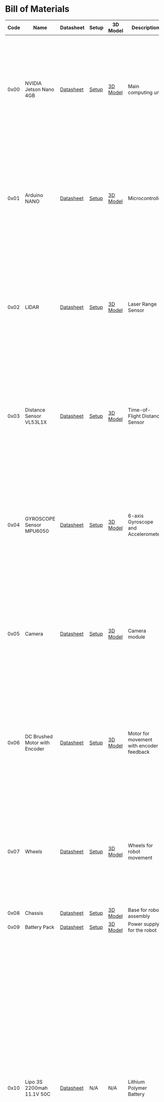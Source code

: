 <body>
    <h1>Bill of Materials</h1>
    <table>
        <thead>
            <tr>
                <th>Code</th>
                <th>Name</th>
                <th>Datasheet</th>
                <th>Setup</th>
                <th>3D Model</th>
                <th>Description</th>
                <th>Image</th>
            </tr>
        </thead>
        <tbody>
            <tr>
                <td data-label="Code">0x00</td>
                <td data-label="Name">NVIDIA Jetson Nano 4GB</td>
                <td data-label="Datasheet"><a href="https://developer.nvidia.com/embedded/dlc/jetson-nano-developer-kit">Datasheet</a></td>
                <td data-label="Setup"><a href="https://docs.nvidia.com/jetson/archives/r32.4/Jetson_Nano_Developer_Kit_Users_Guide.pdf">Setup</a></td>
                <td data-label="3D Model"><a href="https://developer.nvidia.com/embedded/learn/jetson-nano-3d-models">3D Model</a></td>
                <td data-label="Description">Main computing unit</td>
                <td data-label="Image"><img src="https://developer.nvidia.com/blog/wp-content/uploads/2019/03/Jetson-Nano_3QTR-Front_Left-1920px.png" height="350" 
width="1000" alt="Jetson Nano"></td>
            </tr>
            <tr>
                <td data-label="Code">0x01</td>
                <td data-label="Name">Arduino NANO</td>
                <td data-label="Datasheet"><a href="https://store.arduino.cc/products/arduino-nano">Datasheet</a></td>
                <td data-label="Setup"><a href="https://docs.arduino.cc/hardware/nano">Setup</a></td>
                <td data-label="3D Model"><a href="https://grabcad.com/library/arduino-nano-v3-2">3D Model</a></td>
                <td data-label="Description">Microcontroller</td>
                <td data-label="Image"><img src="https://lh4.googleusercontent.com/proxy/9zUFLqlsIkmYlalhS33rOtFl7yIgIaflCP0bLvCnSY1_cTr9I2BGU8tNpbRsU8mRALt-mlRAmGV4EHakpUJJkDzJ6GSH5bEnfxY" height="350" alt="Arduino Nano"></td>
            </tr>
            <tr>
                <td data-label="Code">0x02</td>
                <td data-label="Name">LIDAR</td>
                <td data-label="Datasheet"><a href="https://www.slamtec.com/en/LIDAR">Datasheet</a></td>
                <td data-label="Setup"><a href="https://github.com/Slamtec/RPLIDAR_SDK">Setup</a></td>
                <td data-label="3D Model"><a href="https://github.com/Slamtec/RPLIDAR_SDK/tree/master/examples">3D Model</a></td>
                <td data-label="Description">Laser Range Sensor</td>
                <td data-label="Image"><img src="https://d229kd5ey79jzj.cloudfront.net/3157/images/3157_1_M.png?20240815085137" height="350" alt="LIDAR"></td>
            </tr>
            <tr>
                <td data-label="Code">0x03</td>
                <td data-label="Name">Distance Sensor VL53L1X</td>
                <td data-label="Datasheet"><a href="https://www.st.com/resource/en/datasheet/vl53l1x.pdf">Datasheet</a></td>
                <td data-label="Setup"><a href="https://www.st.com/en/imaging-and-photonics-solutions/vl53l1x.html">Setup</a></td>
                <td data-label="3D Model"><a href="https://www.thingiverse.com/thing:3014864">3D Model</a></td>
                <td data-label="Description">Time-of-Flight Distance Sensor</td>
                <td data-label="Image"><img src="https://github.com/user-attachments/assets/87126eb6-3d94-4dc3-aa94-e5ba5083c1b8" height="350" alt="VL53L1X"></td>
            </tr>
            <tr>
                <td data-label="Code">0x04</td>
                <td data-label="Name">GYROSCOPE Sensor MPU6050</td>
                <td data-label="Datasheet"><a href="https://www.invensense.com/products/motion-tracking/6-axis/mpu-6050/">Datasheet</a></td>
                <td data-label="Setup"><a href="https://components101.com/sensors/mpu6050-accelerometer-gyroscope-module">Setup</a></td>
                <td data-label="3D Model"><a href="https://www.tinkercad.com/things/9SZjBC0iDtF">3D Model</a></td>
                <td data-label="Description">6-axis Gyroscope and Accelerometer</td>
                <td data-label="Image"><img src="https://github.com/user-attachments/assets/b403cc4d-2e55-45a2-9d9c-f42e105ebaec" height="350" alt="MPU6050"></td>
            </tr>
            <tr>
                <td data-label="Code">0x05</td>
                <td data-label="Name">Camera</td>
                <td data-label="Datasheet"><a href="https://www.raspberrypi.org/documentation/hardware/camera/">Datasheet</a></td>
                <td data-label="Setup"><a href="https://www.raspberrypi.org/documentation/hardware/camera/README.md">Setup</a></td>
                <td data-label="3D Model"><a href="https://www.thingiverse.com/thing:2970128">3D Model</a></td>
                <td data-label="Description">Camera module</td>
                <td data-label="Image"><img src="https://github.com/user-attachments/assets/732cbe1d-62a9-42e6-94f0-e05b6ea594ca" height="350" alt="Camera"></td>
            </tr>
            <tr>
                <td data-label="Code">0x06</td>
                <td data-label="Name">DC Brushed Motor with Encoder</td>
                <td data-label="Datasheet"><a href="https://www.pololu.com/file/0J551/25D_metal_gear_motor_with_encoder.pdf">Datasheet</a></td>
                <td data-label="Setup"><a href="https://www.pololu.com/product/1119">Setup</a></td>
                <td data-label="3D Model"><a href="https://www.tinkercad.com/things/hvT5XxH2gMv">3D Model</a></td>
                <td data-label="Description">Motor for movement with encoder feedback</td>
                <td data-label="Image"><img src="https://github.com/user-attachments/assets/14b59b8c-9b80-4388-846f-067335f6fa1c" height="350" alt="DC Motor with Encoder"></td>
            </tr>
            <tr>
                <td data-label="Code">0x07</td>
                <td data-label="Name">Wheels</td>
                <td data-label="Datasheet"><a href="https://www.robotshop.com/en/motor-wheels.html">Datasheet</a></td>
                <td data-label="Setup"><a href="https://www.robotshop.com/en/wheel-and-tread.html">Setup</a></td>
                <td data-label="3D Model"><a href="https://www.thingiverse.com/thing:1864586">3D Model</a></td>
                <td data-label="Description">Wheels for robot movement</td>
                <td data-label="Image"><img src="https://github.com/user-attachments/assets/70ceb0f2-d238-47d2-916c-02193d48ecfb" height="350" alt="Wheels"></td>
            </tr>
            <tr>
                <td data-label="Code">0x08</td>
                <td data-label="Name">Chassis</td>
                <td data-label="Datasheet"><a href="https://www.amazon.com/Smart-Car-Chassis-Kit-Robots/dp/B07DQV9KWG">Datasheet</a></td>
                <td data-label="Setup"><a href="https://www.dfrobot.com/wiki/index.php/Chassis_Kit_(EN)">Setup</a></td>
                <td data-label="3D Model"><a href="https://www.thingiverse.com/thing:2591073">3D Model</a></td>
                <td data-label="Description">Base for robot assembly</td>
                <td data-label="Image"><img src="https://www.robotshop.com/media/catalog/product/cache/1/image/748x445/9df78eab33525d08d6e5fb8d27136e95/s/h/sh029003-5.jpg" alt="Chassis"></td>
            </tr>
            <tr>
                <td data-label="Code">0x09</td>
                <td data-label="Name">Battery Pack</td>
                <td data-label="Datasheet"><a href="https://www.lithiumbatterycompany.com/lithium-battery-tech-info/what-is-a-lithium-ion-battery/faq/18650-battery-technical-specs/18650-battery-specs-and-performance.html">Datasheet</a></td>
                <td data-label="Setup"><a href="https://www.batteryspace.com/faq-how-to-charge-and-discharge-lithium-ion-lipo-batteries.aspx">Setup</a></td>
                <td data-label="3D Model"><a href="https://www.thingiverse.com/thing:2249311">3D Model</a></td>
                <td data-label="Description">Power supply for the robot</td>
                <td data-label="Image"><img src="https://cdn.sparkfun.com/assets/parts/1/5/0/7/6/14562-Battery_Pack_18650.jpg" alt="Battery Pack"></td>
            </tr>
            <tr>
                <td>0x10</td>
                <td>Lipo 3S 2200mah 11.1V 50C</td>
                <td><a href="https://www.hobbyking.com/hobbyking/store/__17356__Turnigy_2200mAh_3S_20C_Lipo_Pack.html">Datasheet</a></td>
                <td>N/A</td>
                <td>N/A</td>
                <td>Lithium Polymer Battery</td>
                <td><img src="https://github.com/user-attachments/assets/a1fccdea-3f5b-4c8b-8b3d-73776964fc78" alt="Lipo Battery" width="1000"></td>
            </tr>
            <tr>
                <td>0x11</td>
                <td>IMAX B6AC V2</td>
                <td><a href="https://www.skyrc.com/Charger/B6AC_V2">Datasheet</a></td>
                <td><a href="https://manuals.skyrc.com/B6AC%20V2.pdf">Setup</a></td>
                <td>N/A</td>
                <td>Battery Charger</td>
                <td><img src="https://cdn.shopify.com/s/files/1/1239/8602/products/imax-b6ac-v2_1024x1024.jpg?v=1614090397" alt="IMAX Charger" width="1000"></td>
            </tr>
            <tr>
                <td>0x12</td>
                <td>7806 Transistor</td>
                <td><a href="https://www.onsemi.com/pdf/datasheet/l78-d.pdf">Datasheet</a></td>
                <td>N/A</td>
                <td>N/A</td>
                <td>6V Voltage Regulator</td>
                <td><img src="https://components101.com/sites/default/files/component_pin/7806-voltage-regulator-pinout.png" alt="7806 Transistor"></td>
            </tr>
            <tr>
                <td>0x13</td>
                <td>Switch High Amper</td>
                <td><a href="https://docs.rs-online.com/1f89/0900766b814b93ef.pdf">Datasheet</a></td>
                <td>N/A</td>
                <td>N/A</td>
                <td>High Current Switch</td>
                <td><img src="https://www.sparkfun.com/images/products/11094-02.jpg" alt="Switch"></td>
            </tr>
            <tr>
                <td>0x14</td>
                <td>Buzzer Alarm Batterie Lipo</td>
                <td><a href="https://www.hobbyking.com/hobbyking/store/__24786__Hobbyking_8482_Lipoly_Low_Voltage_Alarm_2S_3S.html">Datasheet</a></td>
                <td>N/A</td>
                <td>N/A</td>
                <td>Lipo Battery Alarm</td>
                <td><img src="https://www.hobbyking.com/hobbyking/store/catalog/LIPO-Low-Voltage-Alarm1.jpg" alt="Buzzer Alarm"></td>
            </tr>
            <tr>
                <td>0x15</td>
                <td>Servo Tester</td>
                <td><a href="https://www.servocity.com/servo-tester/">Datasheet</a></td>
                <td>N/A</td>
                <td>N/A</td>
                <td>Servo Motor Tester</td>
                <td><img src="https://cdn3.volusion.com/axmfs.vuhbq/v/vspfiles/photos/STS-9000-2.jpg?v-cache=1388595167" alt="Servo Tester"></td>
            </tr>
            <tr>
                <td>0x16</td>
                <td>Servobras</td>
                <td><a href="https://servobras.com.br/">Datasheet</a></td>
                <td>N/A</td>
                <td>N/A</td>
                <td>Servo Arm</td>
                <td><img src="https://d3ugyf2ht6aenh.cloudfront.net/stores/448/714/products/img_63441-68a12d3b52b3fb8b5b15759014892264-1024-1024.jpg" alt="Servobras"></td>
            </tr>
            <tr>
                <td>0x17</td>
                <td>SD Card 64GB</td>
                <td><a href="https://www.sandisk.com/home/memory-cards/microsd-cards">Datasheet</a></td>
                <td>N/A</td>
                <td>N/A</td>
                <td>64GB SD Card</td>
                <td><img src="https://shop.westerndigital.com/content/dam/store/en-us/assets/products/memory-cards/ultra-microsd/gallery/ultra-microsd-400gb-2-hr.jpg.thumb.1280.1280.png" alt="SD Card"></td>
            </tr>
            <tr>
                <td>0x18</td>
                <td>TPLink AC600</td>
                <td><a href="https://www.tp-link.com/us/home-networking/usb-adapter/archer-t2u/">Datasheet</a></td>
                <td><a href="https://static.tp-link.com/2018/201812/20181227/2018Q4_UG_T2U.pdf">Setup</a></td>
                <td>N/A</td>
                <td>WiFi Adapter</td>
                <td><img src="https://static.tp-link.com/res/images/products/2021/20210105110747/Archer%20T2U/1_Front%20High-Res.jpg" alt="WiFi Adapter"></td>
            </tr>
        </tbody>
    </table>
</body>
</html>

